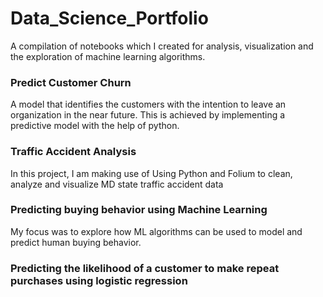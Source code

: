 # Data_Science_Portfolio
 A compilation of notebooks which I created for analysis, visualization and the exploration of machine learning algorithms.
 
 ### Predict Customer Churn
 A model that identifies the customers with the intention to leave an organization in the near future. This is achieved by implementing a predictive model with the help of python.
 
 ### Traffic Accident Analysis
In this project, I am making use of Using Python and Folium to clean, analyze and visualize MD state traffic accident data

### Predicting buying behavior using Machine Learning
My focus was to explore how ML algorithms can be used to model and predict human buying behavior.

### Predicting the likelihood of a customer to make repeat purchases using logistic regression

